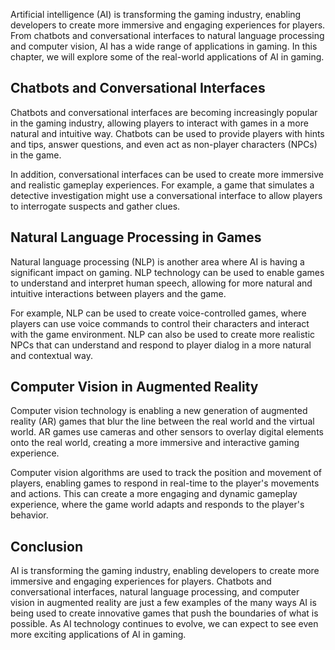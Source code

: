 
Artificial intelligence (AI) is transforming the gaming industry, enabling developers to create more immersive and engaging experiences for players. From chatbots and conversational interfaces to natural language processing and computer vision, AI has a wide range of applications in gaming. In this chapter, we will explore some of the real-world applications of AI in gaming.

Chatbots and Conversational Interfaces
--------------------------------------

Chatbots and conversational interfaces are becoming increasingly popular in the gaming industry, allowing players to interact with games in a more natural and intuitive way. Chatbots can be used to provide players with hints and tips, answer questions, and even act as non-player characters (NPCs) in the game.

In addition, conversational interfaces can be used to create more immersive and realistic gameplay experiences. For example, a game that simulates a detective investigation might use a conversational interface to allow players to interrogate suspects and gather clues.

Natural Language Processing in Games
------------------------------------

Natural language processing (NLP) is another area where AI is having a significant impact on gaming. NLP technology can be used to enable games to understand and interpret human speech, allowing for more natural and intuitive interactions between players and the game.

For example, NLP can be used to create voice-controlled games, where players can use voice commands to control their characters and interact with the game environment. NLP can also be used to create more realistic NPCs that can understand and respond to player dialog in a more natural and contextual way.

Computer Vision in Augmented Reality
------------------------------------

Computer vision technology is enabling a new generation of augmented reality (AR) games that blur the line between the real world and the virtual world. AR games use cameras and other sensors to overlay digital elements onto the real world, creating a more immersive and interactive gaming experience.

Computer vision algorithms are used to track the position and movement of players, enabling games to respond in real-time to the player's movements and actions. This can create a more engaging and dynamic gameplay experience, where the game world adapts and responds to the player's behavior.

Conclusion
----------

AI is transforming the gaming industry, enabling developers to create more immersive and engaging experiences for players. Chatbots and conversational interfaces, natural language processing, and computer vision in augmented reality are just a few examples of the many ways AI is being used to create innovative games that push the boundaries of what is possible. As AI technology continues to evolve, we can expect to see even more exciting applications of AI in gaming.
